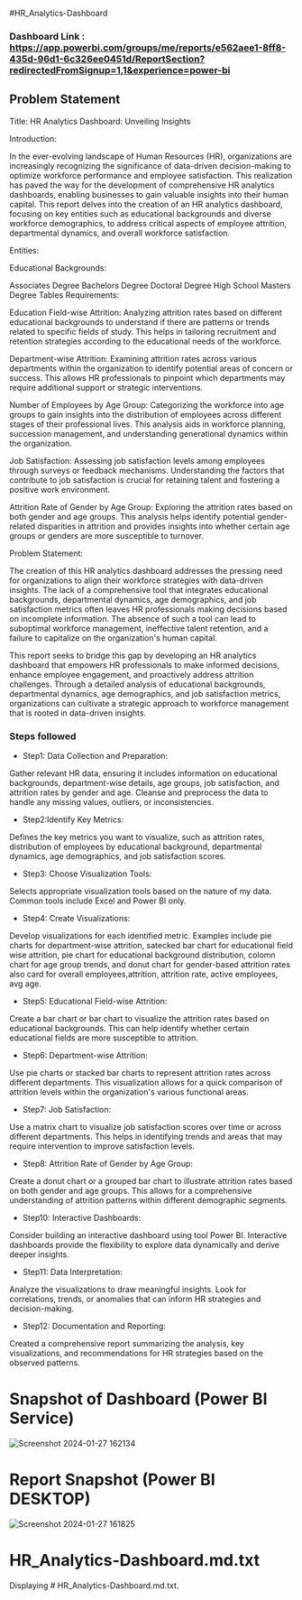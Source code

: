#HR_Analytics-Dashboard

### Dashboard Link : https://app.powerbi.com/groups/me/reports/e562aee1-8ff8-435d-96d1-6c326ee0451d/ReportSection?redirectedFromSignup=1,1&experience=power-bi

## Problem Statement

Title: HR Analytics Dashboard: Unveiling Insights 

Introduction:

In the ever-evolving landscape of Human Resources (HR), organizations are increasingly recognizing the significance of data-driven decision-making to optimize workforce performance and employee satisfaction. This realization has paved the way for the development of comprehensive HR analytics dashboards, enabling businesses to gain valuable insights into their human capital. This report delves into the creation of an HR analytics dashboard, focusing on key entities such as educational backgrounds and diverse workforce demographics, to address critical aspects of employee attrition, departmental dynamics, and overall workforce satisfaction.

Entities:

Educational Backgrounds:

Associates Degree
Bachelors Degree
Doctoral Degree
High School
Masters Degree
Tables Requirements:

Education Field-wise Attrition:
Analyzing attrition rates based on different educational backgrounds to understand if there are patterns or trends related to specific fields of study. This helps in tailoring recruitment and retention strategies according to the educational needs of the workforce.

Department-wise Attrition:
Examining attrition rates across various departments within the organization to identify potential areas of concern or success. This allows HR professionals to pinpoint which departments may require additional support or strategic interventions.

Number of Employees by Age Group:
Categorizing the workforce into age groups to gain insights into the distribution of employees across different stages of their professional lives. This analysis aids in workforce planning, succession management, and understanding generational dynamics within the organization.

Job Satisfaction:
Assessing job satisfaction levels among employees through surveys or feedback mechanisms. Understanding the factors that contribute to job satisfaction is crucial for retaining talent and fostering a positive work environment.

Attrition Rate of Gender by Age Group:
Exploring the attrition rates based on both gender and age groups. This analysis helps identify potential gender-related disparities in attrition and provides insights into whether certain age groups or genders are more susceptible to turnover.

Problem Statement:

The creation of this HR analytics dashboard addresses the pressing need for organizations to align their workforce strategies with data-driven insights. The lack of a comprehensive tool that integrates educational backgrounds, departmental dynamics, age demographics, and job satisfaction metrics often leaves HR professionals making decisions based on incomplete information. The absence of such a tool can lead to suboptimal workforce management, ineffective talent retention, and a failure to capitalize on the organization's human capital.

This report seeks to bridge this gap by developing an HR analytics dashboard that empowers HR professionals to make informed decisions, enhance employee engagement, and proactively address attrition challenges. Through a detailed analysis of educational backgrounds, departmental dynamics, age demographics, and job satisfaction metrics, organizations can cultivate a strategic approach to workforce management that is rooted in data-driven insights.


### Steps followed 

- Step1: Data Collection and Preparation:

Gather relevant HR data, ensuring it includes information on educational backgrounds, department-wise details, age groups, job satisfaction, and attrition rates by gender and age.
Cleanse and preprocess the data to handle any missing values, outliers, or inconsistencies.

- Step2:Identify Key Metrics:

Defines the key metrics you want to visualize, such as attrition rates, distribution of employees by educational background, departmental dynamics, age demographics, and job satisfaction scores.

- Step3: Choose Visualization Tools:

Selects appropriate visualization tools based on the nature of my data. Common tools include Excel and Power BI only.

- Step4: Create Visualizations:

Develop visualizations for each identified metric. Examples include pie charts for department-wise attrition, satecked bar chart for educational field wise attrition, pie chart for educational background distribution, colomn chart for age group trends, and donut chart for gender-based attrition rates also card for overall employees,attrition, attrition rate, active employees, avg age.

- Step5: Educational Field-wise Attrition:

Create a bar chart or bar chart to visualize the attrition rates based on educational backgrounds. This can help identify whether certain educational fields are more susceptible to attrition.

- Step6: Department-wise Attrition:

Use pie charts or stacked bar charts to represent attrition rates across different departments. This visualization allows for a quick comparison of attrition levels within the organization's various functional areas.

- Step7: Job Satisfaction:

Use a matrix chart to visualize job satisfaction scores over time or across different departments. This helps in identifying trends and areas that may require intervention to improve satisfaction levels.

- Step8: Attrition Rate of Gender by Age Group:

Create a donut chart or a grouped bar chart to illustrate attrition rates based on both gender and age groups. This allows for a comprehensive understanding of attrition patterns within different demographic segments.

- Step10: Interactive Dashboards:

Consider building an interactive dashboard using tool Power BI. Interactive dashboards provide the flexibility to explore data dynamically and derive deeper insights.

- Step11: Data Interpretation:

Analyze the visualizations to draw meaningful insights. Look for correlations, trends, or anomalies that can inform HR strategies and decision-making.

- Step12: Documentation and Reporting:

 Created a comprehensive report summarizing the analysis, key visualizations, and recommendations for HR strategies based on the observed patterns.

# Snapshot of Dashboard (Power BI Service)

![Screenshot 2024-01-27 162134](https://github.com/gauri272/HR_Analytics_Dashboard/assets/99119577/bab7395f-bea8-44eb-bdf9-328fdeed93d5)

 
 # Report Snapshot (Power BI DESKTOP)

![Screenshot 2024-01-27 161825](https://github.com/gauri272/HR_Analytics_Dashboard/assets/99119577/892851ce-fcbb-4d37-8f04-14f3f9b8556b)



# HR_Analytics-Dashboard.md.txt
Displaying # HR_Analytics-Dashboard.md.txt.
